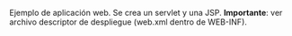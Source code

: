 Ejemplo de aplicación web. Se crea un servlet y una JSP. 
**Importante**: ver archivo descriptor de despliegue (web.xml dentro de WEB-INF).
